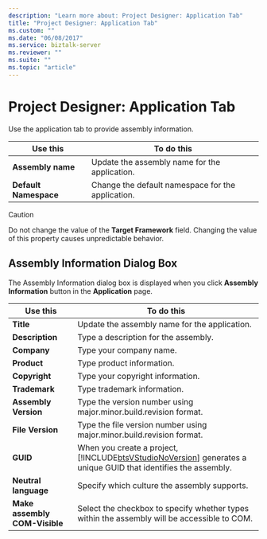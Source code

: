 ```yaml
---
description: "Learn more about: Project Designer: Application Tab"
title: "Project Designer: Application Tab"
ms.custom: ""
ms.date: "06/08/2017"
ms.service: biztalk-server
ms.reviewer: ""
ms.suite: ""
ms.topic: "article"
---
```

# Project Designer: Application Tab
Use the application tab to provide assembly information.  

|Use this|To do this|  
|--------------|----------------|  
|**Assembly name**|Update the assembly name for the application.|  
|**Default Namespace**|Change the default namespace for the application.|  

> [!CAUTION]
>  Do not change the value of the **Target Framework** field. Changing the value of this property causes unpredictable behavior.  

## Assembly Information Dialog Box  
 The Assembly Information dialog box is displayed when you click **Assembly Information** button in the **Application** page.  


|           Use this            |                                                                       To do this                                                                        |
|-------------------------------|---------------------------------------------------------------------------------------------------------------------------------------------------------|
|           **Title**           |                                                      Update the assembly name for the application.                                                      |
|        **Description**        |                                                          Type a description for the assembly.                                                           |
|          **Company**          |                                                                 Type your company name.                                                                 |
|          **Product**          |                                                                Type product information.                                                                |
|         **Copyright**         |                                                            Type your copyright information.                                                             |
|         **Trademark**         |                                                               Type trademark information.                                                               |
|     **Assembly Version**      |                                            Type the version number using major.minor.build.revision format.                                             |
|       **File Version**        |                                          Type the file version number using major.minor.build.revision format.                                          |
|           **GUID**            | When you create a project, [!INCLUDE[btsVStudioNoVersion](../includes/btsvstudionoversion-md.md)] generates a unique GUID that identifies the assembly. |
|    **Neutral   language**     |                                                      Specify which culture the assembly supports.                                                       |
| **Make assembly COM-Visible** |                               Select the checkbox to specify whether types within the assembly will be accessible to COM.                               |


